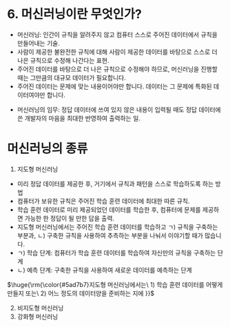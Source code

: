 # 6. 머신러닝이란 무엇인가?
- 머신러닝: 인간이 규칙을 알려주지 않고 컴퓨터 스스로 주어진 데이터에서 규칙을 만들어내는 기술.
- 사람이 제공한 불완전한 규칙에 대해 사람이 제공한 데이터를 바탕으로 스스로 더 나은 규칙으로 수정해 나간다는 표현.
- 주어진 데이터를 바탕으로 더 나은 규칙으로 수정해야 하므로, 머신러닝을 진행할 때는 그만큼의 대규모 데이터가 필요합니다.
- 주어진 데이터는 문제에 맞는 내용이어야만 합니다. 데이터는 그 문제에 특화된 데이터여야만 합니다.
* 머신러닝의 임무: 정답 데이터에 쓰여 있지 않은 내용이 입력될 때도 정답 데이터에 쓴 개발자의 마음을 최대한 반영하여 출력하는 일.

# 머신러닝의 종류
1) 지도형 머신러닝
- 미리 정답 데이터를 제공한 후, 거기에서 규칙과 패턴을 스스로 학습하도록 하는 방법
- 컴퓨터가 보유한 규칙은 주어진 학습 훈련 데이터에 최대한 따른 규칙.
- 학습 훈련 데이터로 미리 제공되었던 데이터를 학습한 후, 컴퓨터에 문제를 제공하면 가능한 한 정답이 될 만한 답을 출력.
- 지도형 머신러닝에서는 주어진 학습 훈련 데이터를 학습하고 ㄱ) 규칙을 구축하는 부분과, ㄴ) 구축한 규칙을 사용하여 추측하는 부분을 나눠서 이야기할 때가 많습니다.
- ㄱ) 학습 단계: 컴퓨터가 학습 훈련 데이터를 학습하여 자신만의 규칙을 구축하는 단계
- ㄴ) 예측 단계: 구축한 규칙을 사용하여 새로운 데이터를 예측하는 단계

<p>$\huge{\rm{\color{#5ad7b7}지도형 머신러닝에서는\ 1) 학습 훈련 데이터를 어떻게 만들지 또는\ 2) 어느 정도의 데이터양을 준비하는 지에 }}$</p>
  
2) 비지도형 머신러닝
3) 강화형 머신러닝
